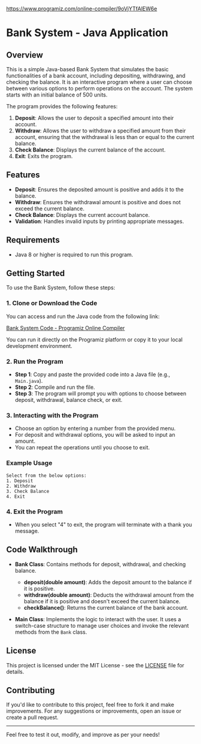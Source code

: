 https://www.programiz.com/online-compiler/9oVjYTfAlEW6e

# Bank System - Java Application

## Overview

This is a simple Java-based Bank System that simulates the basic functionalities of a bank account, including depositing, withdrawing, and checking the balance. It is an interactive program where a user can choose between various options to perform operations on the account. The system starts with an initial balance of 500 units.

The program provides the following features:
1. **Deposit**: Allows the user to deposit a specified amount into their account.
2. **Withdraw**: Allows the user to withdraw a specified amount from their account, ensuring that the withdrawal is less than or equal to the current balance.
3. **Check Balance**: Displays the current balance of the account.
4. **Exit**: Exits the program.

## Features
- **Deposit**: Ensures the deposited amount is positive and adds it to the balance.
- **Withdraw**: Ensures the withdrawal amount is positive and does not exceed the current balance.
- **Check Balance**: Displays the current account balance.
- **Validation**: Handles invalid inputs by printing appropriate messages.

## Requirements

- Java 8 or higher is required to run this program.

## Getting Started

To use the Bank System, follow these steps:

### 1. **Clone or Download the Code**

You can access and run the Java code from the following link:

[Bank System Code - Programiz Online Compiler](https://www.programiz.com/online-compiler/9oVjYTfAlEW6e)

You can run it directly on the Programiz platform or copy it to your local development environment.

### 2. **Run the Program**
   - **Step 1**: Copy and paste the provided code into a Java file (e.g., `Main.java`).
   - **Step 2**: Compile and run the file.
   - **Step 3**: The program will prompt you with options to choose between deposit, withdrawal, balance check, or exit.

### 3. **Interacting with the Program**
   - Choose an option by entering a number from the provided menu.
   - For deposit and withdrawal options, you will be asked to input an amount.
   - You can repeat the operations until you choose to exit.

### Example Usage

```plaintext
Select from the below options:
1. Deposit
2. Withdraw
3. Check Balance
4. Exit
```

### 4. **Exit the Program**
   - When you select "4" to exit, the program will terminate with a thank you message.

## Code Walkthrough

- **Bank Class**: Contains methods for deposit, withdrawal, and checking balance.
    - **deposit(double amount)**: Adds the deposit amount to the balance if it is positive.
    - **withdraw(double amount)**: Deducts the withdrawal amount from the balance if it is positive and doesn't exceed the current balance.
    - **checkBalance()**: Returns the current balance of the bank account.

- **Main Class**: Implements the logic to interact with the user. It uses a switch-case structure to manage user choices and invoke the relevant methods from the `Bank` class.

## License

This project is licensed under the MIT License - see the [LICENSE](LICENSE) file for details.

## Contributing

If you'd like to contribute to this project, feel free to fork it and make improvements. For any suggestions or improvements, open an issue or create a pull request. 

---

Feel free to test it out, modify, and improve as per your needs!
